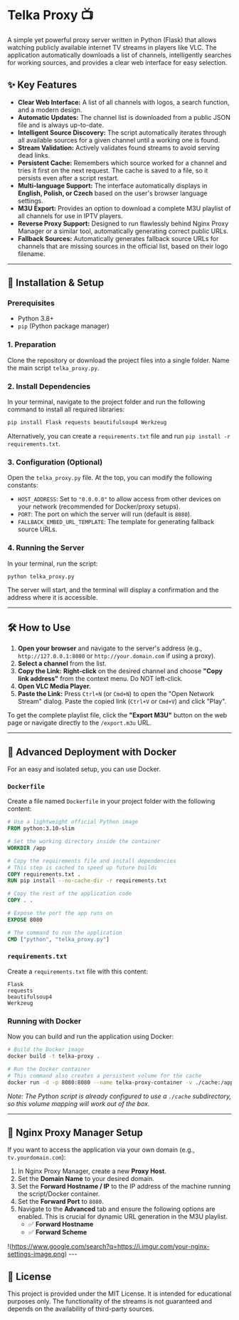 # Telka Proxy 📺

A simple yet powerful proxy server written in Python (Flask) that allows watching publicly available internet TV streams in players like VLC. The application automatically downloads a list of channels, intelligently searches for working sources, and provides a clear web interface for easy selection.

## ✨ Key Features

-   **Clear Web Interface:** A list of all channels with logos, a search function, and a modern design.
-   **Automatic Updates:** The channel list is downloaded from a public JSON file and is always up-to-date.
-   **Intelligent Source Discovery:** The script automatically iterates through all available sources for a given channel until a working one is found.
-   **Stream Validation:** Actively validates found streams to avoid serving dead links.
-   **Persistent Cache:** Remembers which source worked for a channel and tries it first on the next request. The cache is saved to a file, so it persists even after a script restart.
-   **Multi-language Support:** The interface automatically displays in **English, Polish, or Czech** based on the user's browser language settings.
-   **M3U Export:** Provides an option to download a complete M3U playlist of all channels for use in IPTV players.
-   **Reverse Proxy Support:** Designed to run flawlessly behind Nginx Proxy Manager or a similar tool, automatically generating correct public URLs.
-   **Fallback Sources:** Automatically generates fallback source URLs for channels that are missing sources in the official list, based on their logo filename.

---

## 🚀 Installation & Setup

### Prerequisites

-   Python 3.8+
-   `pip` (Python package manager)

### 1. Preparation

Clone the repository or download the project files into a single folder. Name the main script `telka_proxy.py`.

### 2. Install Dependencies

In your terminal, navigate to the project folder and run the following command to install all required libraries:

```bash
pip install Flask requests beautifulsoup4 Werkzeug
````

Alternatively, you can create a `requirements.txt` file and run `pip install -r requirements.txt`.

### 3\. Configuration (Optional)

Open the `telka_proxy.py` file. At the top, you can modify the following constants:

  - `HOST_ADDRESS`: Set to `"0.0.0.0"` to allow access from other devices on your network (recommended for Docker/proxy setups).
  - `PORT`: The port on which the server will run (default is `8080`).
  - `FALLBACK_EMBED_URL_TEMPLATE`: The template for generating fallback source URLs.

### 4\. Running the Server

In your terminal, run the script:

```bash
python telka_proxy.py
```

The server will start, and the terminal will display a confirmation and the address where it is accessible.

-----

## 🛠️ How to Use

1.  **Open your browser** and navigate to the server's address (e.g., `http://127.0.0.1:8080` or `http://your.domain.com` if using a proxy).
2.  **Select a channel** from the list.
3.  **Copy the Link:** **Right-click** on the desired channel and choose **"Copy link address"** from the context menu. Do NOT left-click.
4.  **Open VLC Media Player.**
5.  **Paste the Link:** Press `Ctrl+N` (or `Cmd+N`) to open the "Open Network Stream" dialog. Paste the copied link (`Ctrl+V` or `Cmd+V`) and click "Play".

To get the complete playlist file, click the **"Export M3U"** button on the web page or navigate directly to the `/export.m3u` URL.

-----

## 🐳 Advanced Deployment with Docker

For an easy and isolated setup, you can use Docker.

### `Dockerfile`

Create a file named `Dockerfile` in your project folder with the following content:

```dockerfile
# Use a lightweight official Python image
FROM python:3.10-slim

# Set the working directory inside the container
WORKDIR /app

# Copy the requirements file and install dependencies
# This step is cached to speed up future builds
COPY requirements.txt .
RUN pip install --no-cache-dir -r requirements.txt

# Copy the rest of the application code
COPY . .

# Expose the port the app runs on
EXPOSE 8080

# The command to run the application
CMD ["python", "telka_proxy.py"]
```

### `requirements.txt`

Create a `requirements.txt` file with this content:

```
Flask
requests
beautifulsoup4
Werkzeug
```

### Running with Docker

Now you can build and run the application using Docker:

```bash
# Build the Docker image
docker build -t telka-proxy .

# Run the Docker container
# This command also creates a persistent volume for the cache
docker run -d -p 8080:8080 --name telka-proxy-container -v ./cache:/app/cache --restart unless-stopped telka-proxy
```

*Note: The Python script is already configured to use a `./cache` subdirectory, so this volume mapping will work out of the box.*

-----

## 🔌 Nginx Proxy Manager Setup

If you want to access the application via your own domain (e.g., `tv.yourdomain.com`):

1.  In Nginx Proxy Manager, create a new **Proxy Host**.
2.  Set the **Domain Name** to your desired domain.
3.  Set the **Forward Hostname / IP** to the IP address of the machine running the script/Docker container.
4.  Set the **Forward Port** to `8080`.
5.  Navigate to the **Advanced** tab and ensure the following options are enabled. This is crucial for dynamic URL generation in the M3U playlist.
      - ✅ **Forward Hostname**
      - ✅ **Forward Scheme**

\!(https://www.google.com/search?q=https://i.imgur.com/your-nginx-settings-image.png) ---

## 📄 License

This project is provided under the MIT License. It is intended for educational purposes only. The functionality of the streams is not guaranteed and depends on the availability of third-party sources.

```
```
